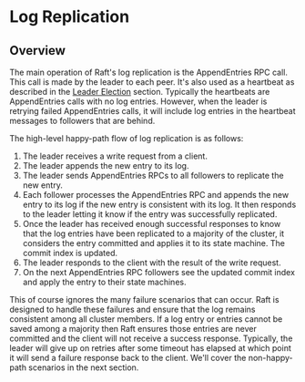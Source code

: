 # Log Replication

## Overview

The main operation of Raft's log replication is the AppendEntries RPC call. This call is made by the leader to each peer. It's also used as a heartbeat as described in the [Leader Election](./leader-election.md) section. Typically the heartbeats are AppendEntries calls with no log entries. However, when the leader is retrying failed AppendEntries calls, it will include log entries in the heartbeat messages to followers that are behind.

The high-level happy-path flow of log replication is as follows:

1. The leader receives a write request from a client.
2. The leader appends the new entry to its log.
3. The leader sends AppendEntries RPCs to all followers to replicate the new entry.
4. Each follower processes the AppendEntries RPC and appends the new entry to its log if the new entry is consistent with its log. It then responds to the leader letting it know if the entry was successfully replicated.
5. Once the leader has received enough successful responses to know that the log entries have been replicated to a majority of the cluster, it considers the entry committed and applies it to its state machine. The commit index is updated.
6. The leader responds to the client with the result of the write request.
7. On the next AppendEntries RPC followers see the updated commit index and apply the entry to their state machines.

This of course ignores the many failure scenarios that can occur. Raft is designed to handle these failures and ensure that the log remains consistent among all cluster members. If a log entry or entries cannot be saved among a majority then Raft ensures those entries are never committed and the client will not receive a success response. Typically, the leader will give up on retries after some timeout has elapsed at which point it will send a failure response back to the client. We'll cover the non-happy-path scenarios in the next section.
